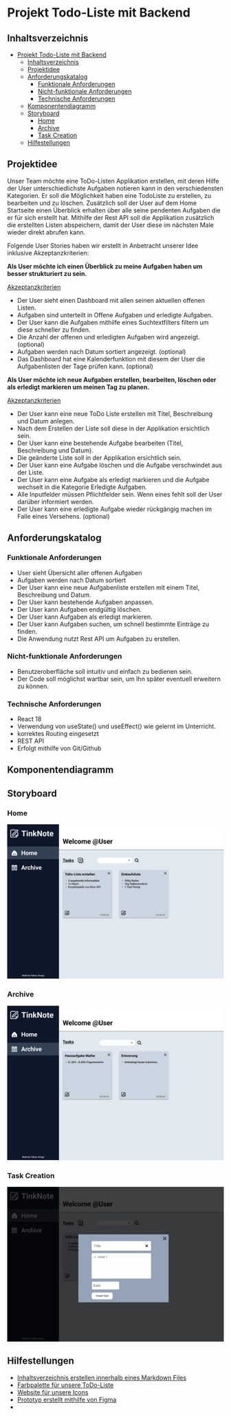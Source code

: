 # Projekt Todo-Liste mit Backend

## Inhaltsverzeichnis
- [Projekt Todo-Liste mit Backend](#projekt-todo-liste-mit-backend)
  - [Inhaltsverzeichnis](#inhaltsverzeichnis)
  - [Projektidee](#projektidee)
  - [Anforderungskatalog](#anforderungskatalog)
    - [Funktionale Anforderungen](#funktionale-anforderungen)
    - [Nicht-funktionale Anforderungen](#nicht-funktionale-anforderungen)
    - [Technische Anforderungen](#technische-anforderungen)
  - [Komponentendiagramm](#komponentendiagramm)
  - [Storyboard](#storyboard)
    - [Home](#home)
    - [Archive](#archive)
    - [Task Creation](#task-creation)
  - [Hilfestellungen](#hilfestellungen)

## Projektidee

Unser Team möchte eine ToDo-Listen Applikation erstellen, mit deren Hilfe der User unterschiedlichste Aufgaben notieren kann in den verschiedensten Kategorien. Er soll die Möglichkeit haben eine TodoListe zu erstellen, zu bearbeiten und zu löschen. Zusätzlich soll der User auf dem Home Startseite einen Überblick erhalten über alle seine pendenten Aufgaben die er für sich erstellt hat. Mithilfe der Rest API soll die Applikation zusätzlich die erstellten Listen abspeichern, damit der User diese im nächsten Male wieder direkt abrufen kann.

<!---Hier muss noch mehr geschrieben werden für die Projektidee mind. halbe A4 Seite-->

Folgende User Stories haben wir erstellt in Anbetracht unserer Idee inklusive Akzeptanzkriterien:

**Als User möchte ich einen Überblick zu meine Aufgaben haben um besser strukturiert zu sein.**

<ins>Akzeptanzkriterien</ins>
- Der User sieht einen Dashboard mit allen seinen aktuellen offenen Listen.
- Aufgaben sind unterteilt in Offene Aufgaben und erledigte Aufgaben.
- Der User kann die Aufgaben mithilfe eines Suchtextfilters filtern um diese schneller zu finden.
- Die Anzahl der offenen und erledigten Aufgaben wird angezeigt. (optional)
- Aufgaben werden nach Datum sortiert angezeigt. (optional)
- Das Dashboard hat eine Kalenderfunktion mit diesem der User die Aufgabenlisten der Tage prüfen kann. (optional)


**Als User möchte ich neue Aufgaben erstellen, bearbeiten, löschen oder als erledigt markieren um meinen Tag zu planen.**

<ins>Akzeptanzkriterien</ins>
- Der User kann eine neue ToDo Liste erstellen mit Titel, Beschreibung und Datum anlegen.
- Nach dem Erstellen der Liste soll diese in der Applikation ersichtlich sein.
- Der User kann eine bestehende Aufgabe bearbeiten (Titel, Beschreibung und Datum).
- Die geänderte Liste soll in der Applikation ersichtlich sein.
- Der User kann eine Aufgabe löschen und die Aufgabe verschwindet aus der Liste.
- Der User kann eine Aufgabe als erledigt markieren und die Aufgabe wechselt in die Kategorie Erledigte Aufgaben.
- Alle Inputfelder müssen Pflichtfelder sein. Wenn eines fehlt soll der User darüber informiert werden.
- Der User kann eine erledigte Aufgabe wieder rückgängig machen im Falle eines Versehens. (optional)

## Anforderungskatalog

### Funktionale Anforderungen

- User sieht Übersicht aller offenen Aufgaben
- Aufgaben werden nach Datum sortiert
- Der User kann eine neue Aufgabenliste erstellen mit einem Titel, Beschreibung und Datum.
- Der User kann bestehende Aufgaben anpassen.
- Der User kann Aufgaben endgültig löschen.
- Der User kann Aufgaben als erledigt markieren.
- Der User kann Aufgaben suchen, um schnell bestimmte Einträge zu finden.
- Die Anwendung nutzt Rest API um Aufgaben zu erstellen.

### Nicht-funktionale Anforderungen

- Benutzeroberfläche soll intuitiv und einfach zu bedienen sein.
- Der Code soll möglichst wartbar sein, um Ihn später eventuell erweitern zu können.


### Technische Anforderungen

- React 18
- Verwendung von useState() und useEffect() wie gelernt im Unterricht.
- korrektes Routing eingesetzt
- REST API 
- Erfolgt mithilfe von Git/Github

## Komponentendiagramm

<!--Hier das Komponentendiagramm hinzufügen-->

## Storyboard

### Home

<img title="" alt="Prototyp Home Screen" src="./img/Home.png">

### Archive

<img title="" alt="Prototyp Archive" src="./img/Archive.png">

### Task Creation

<img title="" alt="Prototyp CreateTask" src="./img/CreateToDoList.png">



## Hilfestellungen

 - [Inhaltsverzeichnis erstellen innerhalb eines Markdown Files](https://stackoverflow.com/questions/11948245/markdown-to-create-pages-and-table-of-contents#27953547)
- [Farbpalette für unsere ToDo-Liste](https://coolors.co/palettes/popular/0f172a)
- [Website für unsere Icons](https://www.flaticon.com/icon-fonts-most-downloaded)
- [Prototyp erstellt mithilfe von Figma](https://www.figma.com/design/PHtCBMsnAXXkurCZracm7Y/Untitled?node-id=0-1&node-type=canvas&t=deJsHoNP8Yqy9c5D-0)
- 
